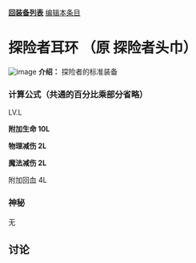 [**回装备列表**](index.md) [编辑本条目](https://github.com/GuguTown/Wiki/edit/main/equip/探险者耳环.md)
# 探险者耳环 （原 探险者头巾）
![image](https://user-images.githubusercontent.com/35645329/193942232-7f70c62a-548c-4343-889d-6b7135eca5ed.png) **介绍：** 探险者的标准装备
### 计算公式（共通的百分比乘部分省略）
LV.L   

**附加生命 10L**   

**物理减伤 2L**   

**魔法减伤 2L**   

附加回血 4L      

### 神秘
无

## 讨论
<script  src="https://utteranc.es/client.js" repo="GuguTown/Discuss" issue-term="pathname" theme="github-light" crossorigin="anonymous" async></script>
